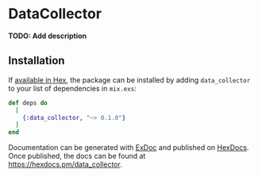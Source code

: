 # DataCollector

**TODO: Add description**

## Installation

If [available in Hex](https://hex.pm/docs/publish), the package can be installed
by adding `data_collector` to your list of dependencies in `mix.exs`:

```elixir
def deps do
  [
    {:data_collector, "~> 0.1.0"}
  ]
end
```

Documentation can be generated with [ExDoc](https://github.com/elixir-lang/ex_doc)
and published on [HexDocs](https://hexdocs.pm). Once published, the docs can
be found at <https://hexdocs.pm/data_collector>.

